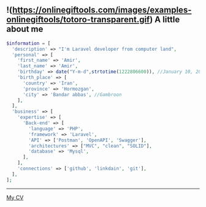 
## !(https://onlinegiftools.com/images/examples-onlinegiftools/totoro-transparent.gif) A little about me

```php
$information = [
  'description' => "I'm Laravel developer from computer land",
  'personal' => [
    'first_name' => 'Amir',
    'last_name' => 'Amir',
    'birthday' => date("Y-m-d",strtotime(1222806600)), //January 10, 2008
    'birth_place' => [
      'country' => 'Iran',
      'province' => 'Hormozgan',
      'city' => 'Bandar abbas', //Gambroon
    ],
  ],
  'business' => [
    'expertise' => [
      'Back-end' => [
        'language' => 'PHP',
        'framework' => 'Laravel',
        'API' => ['Postman', 'OpenAPI', 'Swagger'],
        'architectures' => ["MVC", "clean", "SOLID"],
        'database' => 'Mysql',
      ],
    ],
    'connections' => ['github', 'linkdain', 'git'],
  ],
];
```
---
[My CV](https://google.com/)
